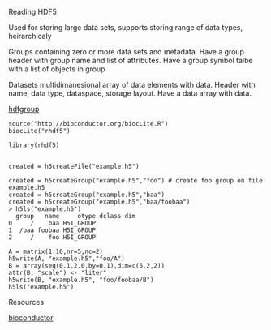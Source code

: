 Reading HDF5

Used for storing large data sets, supports storing range of data types, heirarchicaly

Groups containing zero or more data sets and metadata. Have a group header with group name and list of attributes. Have a group symbol talbe with a list of objects in group

Datasets multidimanesional array of data elements with data. Header with name, data type, dataspace, storage layout. Have a data array with data.

[hdfgroup](htpp://www.hdfgroup.org)



```
source("http://bioconductor.org/biocLite.R")
biocLite("rhdf5")

```

```
library(rhdf5)

```

```

created = h5createFile("example.h5")
```

```
created = h5createGroup("example.h5","foo") # create foo group on file example.h5
created = h5createGroup("example.h5","baa")
created = h5createGroup("example.h5","baa/foobaa")
> h5ls("example.h5")
  group   name     otype dclass dim
0     /    baa H5I_GROUP           
1  /baa foobaa H5I_GROUP           
2     /    foo H5I_GROUP 
```

```
A = matrix(1:10,nr=5,nc=2)
h5write(A, "example.h5","foo/A")
B = array(seq(0.1,2.0,by=0.1),dim=c(5,2,2))
attr(B, "scale") <- "liter"
h5write(B, "example.h5", "foo/foobaa/B")
h5ls("example.h5")
```

Resources

[bioconductor](https://bioconductor.org/packages/release/bioc/html/rhdf5.html)

